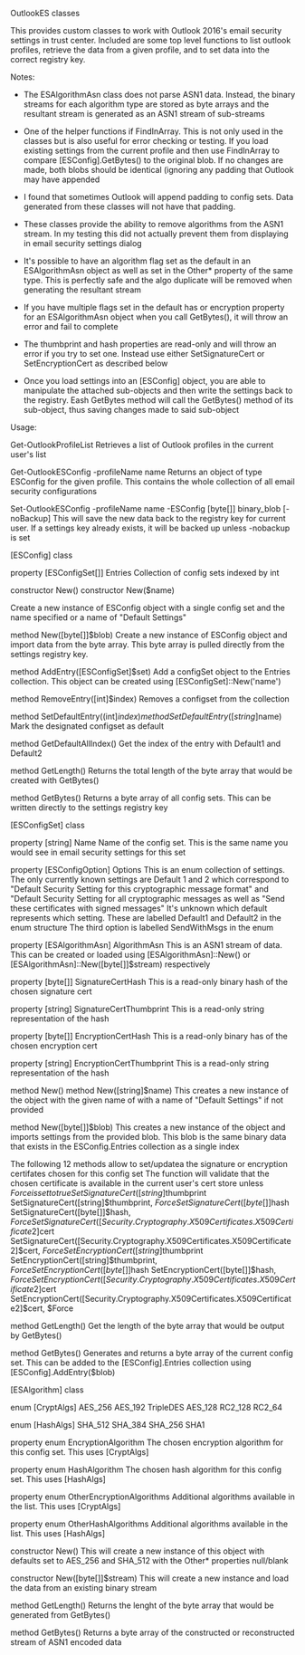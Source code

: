 OutlookES classes

This provides custom classes to work with Outlook 2016's email security settings in trust center.
Included are some top level functions to list outlook profiles, retrieve the data from a 
given profile, and to set data into the correct registry key.


Notes:
- The ESAlgorithmAsn class does not parse ASN1 data. Instead, the binary streams for each algorithm type are stored as byte arrays and
	the resultant stream is generated as an ASN1 stream of sub-streams

- One of the helper functions if FindInArray. This is not only used in the classes but is also useful for error checking or testing.
	If you load existing settings from the current profile and then use FindInArray to compare
	[ESConfig].GetBytes() to the original blob. If no changes are made, both blobs should be identical (ignoring any padding that Outlook
	may have appended

- I found that sometimes Outlook will append padding to config sets. Data generated from these classes will not have that padding.

- These classes provide the ability to remove algorithms from the ASN1 stream. In my testing this did not actually prevent them from
	displaying in email security settings dialog

- It's possible to have an algorithm flag set as the default in an ESAlgorithmAsn object as well as set in the Other* property of the same
	type. This is perfectly safe and the algo duplicate will be removed when generating the resultant stream

- If you have multiple flags set in the default has or encryption property for an ESAlgorithmAsn object when you call GetBytes(), it will
	throw an error and fail to complete

- The thumbprint and hash properties are read-only and will throw an error if you try to set one. Instead use either
	SetSignatureCert or SetEncryptionCert as described below

- Once you load settings into an [ESConfig] object, you are able to manipulate the attached sub-objects and then write the settings back to
	the registry. Eash GetBytes method will call the GetBytes() method of its sub-object, thus saving changes made to said sub-object



Usage:

Get-OutlookProfileList
Retrieves a list of Outlook profiles in the current user's list

Get-OutlookESConfig -profileName name
Returns an object of type ESConfig for the given profile. This contains the whole collection of all email security configurations

Set-OutlookESConfig -profileName name -ESConfig [byte[]] binary_blob [-noBackup]
This will save the new data back to the registry key for current user. If a settings key already exists, it will be backed up unless -nobackup is set




[ESConfig] class

property [ESConfigSet[]] Entries
Collection of config sets indexed by int


constructor New()
constructor New($name)

Create a new instance of ESConfig object with a single config set and the name specified or a name of "Default Settings"

method New([byte[]]$blob)
Create a new instance of ESConfig object and import data from the byte array. This byte array is pulled directly from the settings registry key.

method AddEntry([ESConfigSet]$set)
Add a configSet object to the Entries collection. This object can be created using [ESConfigSet]::New('name')

method RemoveEntry([int]$index)
Removes a configset from the collection

method SetDefaultEntry((int]$index)
method SetDefaultEntry([string]$name)
Mark the designated configset as default

method GetDefaultAllIndex()
Get the index of the entry with Default1 and Default2

method GetLength()
Returns the total length of the byte array that would be created with GetBytes()

method GetBytes()
Returns a byte array of all config sets. This can be written directly to the settings registry key



[ESConfigSet] class

property [string] Name
Name of the config set. This is the same name you would see in email security settings for this set

property [ESConfigOption] Options
This is an enum collection of settings. The only currently known settings are Default 1 and 2 which correspond to
	"Default Security Setting for this cryptographic message format" and "Default Security Setting for all cryptographic messages
	as well as "Send these certificates with signed messages"
It's unknown which default represents which setting. These are labelled Default1 and Default2 in the enum structure
The third option is labelled SendWithMsgs in the enum

property [ESAlgorithmAsn] AlgorithmAsn
This is an ASN1 stream of data. This can be created or loaded using [ESAlgorithmAsn]::New() or [ESAlgorithmAsn]::New([byte[]]$stream) respectively

property [byte[]] SignatureCertHash
This is a read-only binary hash of the chosen signature cert

property [string] SignatureCertThumbprint
This is a read-only string representation of the hash

property [byte[]] EncryptionCertHash
This is a read-only binary has of the chosen encryption cert

property [string] EncryptionCertThumbprint
This is a read-only string representation of the hash


method New()
method New([string]$name)
This creates a new instance of the object with the given name of with a name of "Default Settings" if not provided

method New([byte[]]$blob)
This creates a new instance of the object and imports settings from the provided blob. This blob is the same binary data that exists in
	the ESConfig.Entries collection as a single index

The following 12 methods allow to set/updatea the signature or encryption certifates chosen for this config set
The function will validate that the chosen certificate is available in the current user's cert store unless $Force is set to true
SetSignatureCert([string]$thumbprint
SetSignatureCert([string]$thumbprint, $Force
SetSignatureCert([byte[]]$hash
SetSignatureCert([byte[]]$hash, $Force
SetSignatureCert([Security.Cryptography.X509Certificates.X509Certificate2]$cert
SetSignatureCert([Security.Cryptography.X509Certificates.X509Certificate2]$cert, $Force
SetEncryptionCert([string]$thumbprint
SetEncryptionCert([string]$thumbprint, $Force
SetEncryptionCert([byte[]]$hash
SetEncryptionCert([byte[]]$hash, $Force
SetEncryptionCert([Security.Cryptography.X509Certificates.X509Certificate2]$cert
SetEncryptionCert([Security.Cryptography.X509Certificates.X509Certificate2]$cert, $Force

method GetLength()
Get the length of the byte array that would be output by GetBytes()

method GetBytes()
Generates and returns a byte array of the current config set. This can be added to the [ESConfig].Entries collection using [ESConfig].AddEntry($blob)



[ESAlgorithm] class

enum [CryptAlgs]
AES_256
AES_192
TripleDES
AES_128
RC2_128
RC2_64

enum [HashAlgs]
SHA_512
SHA_384
SHA_256
SHA1

property enum EncryptionAlgorithm
The chosen encryption algorithm for this config set. This uses [CryptAlgs]

property enum HashAlgorithm
The chosen hash algorithm for this config set. This uses [HashAlgs]

property enum OtherEncryptionAlgorithms
Additional algorithms available in the list. This uses [CryptAlgs]

property enum OtherHashAlgorithms
Additional algorithms available in the list. This uses [HashAlgs]

constructor New()
This will create a new instance of this object with defaults set to AES_256 and SHA_512 with the Other* properties null/blank

constructor New([byte[]]$stream)
This will create a new instance and load the data from an existing binary stream

method GetLength()
Returns the lenght of the byte array that would be generated from GetBytes()

method GetBytes()
Returns a byte array of the constructed or reconstructed stream of ASN1 encoded data





